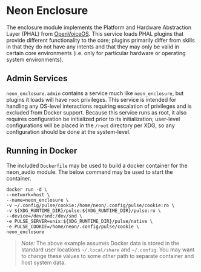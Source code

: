 # Neon Enclosure
The enclosure module implements the Platform and Hardware Abstraction Layer (PHAL)
from [OpenVoiceOS](https://github.com/OpenVoiceOS/ovos-PHAL). This service loads
PHAL plugins that provide different functionality to the core; plugins primarily 
differ from skills in that they do not have any intents and that they may only
be valid in certain core environments (i.e. only for particular hardware or
operating system environments).

## Admin Services
`neon_enclosure.admin` contains a service much like `neon_enclosure`, but plugins
it loads will have `root` privileges. This service is intended for handling any
OS-level interactions requiring escalation of privileges and is excluded from Docker support.
Because this service runs as root, it also requires configuration be initialized
prior to its initialization; user-level configurations will be placed in the `/root`
directory per XDG, so any configuration should be done at the system-level.

## Running in Docker
The included `Dockerfile` may be used to build a docker container for the neon_audio module. The below command may be used
to start the container.

```shell
docker run -d \
--network=host \
--name=neon_enclosure \
-v ~/.config/pulse/cookie:/home/neon/.config/pulse/cookie:ro \
-v ${XDG_RUNTIME_DIR}/pulse:${XDG_RUNTIME_DIR}/pulse:ro \
--device=/dev/snd:/dev/snd \
-e PULSE_SERVER=unix:${XDG_RUNTIME_DIR}/pulse/native \
-e PULSE_COOKIE=/home/neon/.config/pulse/cookie \
neon_enclosure
```

>*Note:* The above example assumes Docker data is stored in the standard user locations `~/.local/share` and `~/.config`.
> You may want to change these values to some other path to separate container and host system data.
